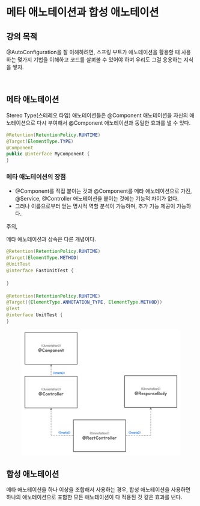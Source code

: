 # 메타 애노테이션과 합성 애노테이션

## 강의 목적

@AutoConfiguration을 잘 이해하려면, 스프링 부트가 애노테이션을 활용할 때 사용하는 몇가지 기법을 이해하고 코드를 살펴볼 수 있어야 하며 우리도 그걸 응용하는 지식을 쌓자.



<figure><img src="../../../.gitbook/assets/스크린샷 2023-03-19 오후 3.28.29.png" alt=""><figcaption></figcaption></figure>

## 메타 애노테이션

Stereo Type(스테레오 타입) 애노테이션들은 @Component 애노테이션을 자신의 애노테이션으로 다시 부여해서 @Component 애노테이션과 동일한 효과를 낼 수 있다.

```java
@Retention(RetentionPolicy.RUNTIME)
@Target(ElementType.TYPE)
@Component
public @interface MyComponent {
}

```



### 메타 애노테이션의 장점

* @Component를 직접 붙이는 것과 @Component를 메타 애노테이션으로 가진, @Service, @Controller 애노테이션을 붙이는 것에는 기능적 차이가 없다.
* 그러나 이름으로부터 얻는 명시적 역할 분석이 가능하며,  추가 기능 제공이 가능하다.&#x20;



주의,

메타 애노테이션과 상속은 다른 개념이다.&#x20;

```java
@Retention(RetentionPolicy.RUNTIME)
@Target(ElementType.METHOD)
@UnitTest
@interface FastUnitTest {

}

@Retention(RetentionPolicy.RUNTIME)
@Target({ElementType.ANNOTATION_TYPE, ElementType.METHOD})
@Test
@interface UnitTest {
}

```

<figure><img src="../../../.gitbook/assets/image (2) (1) (1) (1) (1).png" alt=""><figcaption></figcaption></figure>

## 합성 애노테이션

메타 애노테이션을 하나 이상을 조합해서 사용하는 경우, 합성 애노테이션을 사용하면 하나의 애노테이션으로 포함한 모든 애노테이션이 다 적용된 것 같은 효과를 낸다.&#x20;

